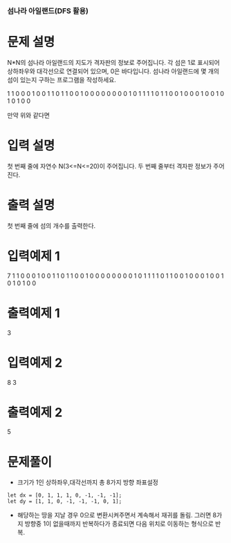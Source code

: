 ### 섬나라 아일랜드(DFS 활용)

# 문제 설명

N*N의 섬나라 아일랜드의 지도가 격자판의 정보로 주어집니다. 각 섬은 1로 표시되어 상하좌우와 대각선으로 연결되어 있으며, 0은 바다입니다. 섬나라 아일랜드에 몇 개의 섬이 있는지 구하는 프로그램을 작성하세요.

1 1 0 0 0 1 0
0 1 1 0 1 1 0
0 1 0 0 0 0 0
0 0 0 1 0 1 1
1 1 0 1 1 0 0
1 0 0 0 1 0 0
1 0 1 0 1 0 0

만약 위와 같다면

# 입력 설명

첫 번째 줄에 자연수 N(3<=N<=20)이 주어집니다.
두 번째 줄부터 격자판 정보가 주어진다.

# 출력 설명

첫 번째 줄에 섬의 개수를 출력한다.

# 입력예제 1

7
1 1 0 0 0 1 0
0 1 1 0 1 1 0
0 1 0 0 0 0 0
0 0 0 1 0 1 1
1 1 0 1 1 0 0
1 0 0 0 1 0 0
1 0 1 0 1 0 0

# 출력예제 1

3

# 입력예제 2

8 3

# 출력예제 2

5

# 문제풀이
- 크기가 1인 상하좌우,대각선까지 총 8가지 방향 좌표설정
```
let dx = [0, 1, 1, 1, 0, -1, -1, -1];
let dy = [1, 1, 0, -1, -1, -1, 0, 1];
```

- 해당하는 땅을 지날 경우 0으로 변환시켜주면서 계속해서 재귀를 돌림. 그러면 8가지 방향중 1이 없을때까지 반복하다가 종료되면 다음 위치로 이동하는 형식으로 반복.